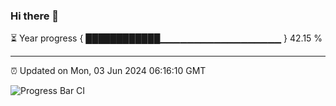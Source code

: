 ### Hi there 👋

⏳ Year progress { ████████████▁▁▁▁▁▁▁▁▁▁▁▁▁▁▁▁▁▁ } 42.15 %

---

⏰ Updated on Mon, 03 Jun 2024 06:16:10 GMT

![Progress Bar CI](https://github.com/liununu/liununu/workflows/Progress%20Bar%20CI/badge.svg)
